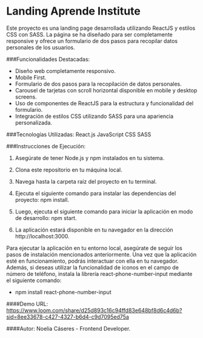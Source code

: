 # Landing Aprende Institute

Este proyecto es una landing page desarrollada utilizando ReactJS y estilos CSS con SASS. La página se ha diseñado para ser completamente responsive y ofrece un formulario de dos pasos para recopilar datos personales de los usuarios.

###Funcionalidades Destacadas:

- Diseño web completamente responsivo.
- Mobile First.
- Formulario de dos pasos para la recopilación de datos personales.
- Carousel de tarjetas con scroll horizontal disponible en mobile y desktop screens.
- Uso de componentes de ReactJS para la estructura y funcionalidad del formulario.
- Integración de estilos CSS utilizando SASS para una apariencia personalizada.

###Tecnologías Utilizadas:
React.js
JavaScript
CSS
SASS

###Instrucciones de Ejecución:

1. Asegúrate de tener Node.js y npm instalados en tu sistema.

2. Clona este repositorio en tu máquina local.

3. Navega hasta la carpeta raíz del proyecto en tu terminal.

4. Ejecuta el siguiente comando para instalar las dependencias del proyecto: npm install.
5. Luego, ejecuta el siguiente comando para iniciar la aplicación en modo de desarrollo: npm start.
6. La aplicación estará disponible en tu navegador en la dirección http://localhost:3000.

Para ejecutar la aplicación en tu entorno local, asegúrate de seguir los pasos de instalación mencionados anteriormente. Una vez que la aplicación esté en funcionamiento, podrás interactuar con ella en tu navegador. Además, si deseas utilizar la funcionalidad de iconos en el campo de número de teléfono, instala la librería react-phone-number-input mediante el siguiente comando:

- npm install react-phone-number-input

####Demo URL:
https://www.loom.com/share/d25d893c16c94ffd83e648bf8d6c4d6b?sid=8ee33678-c427-4327-b6d4-c9d7095ed75a

####Autor:
Noelia Cáseres - Frontend Developer.
